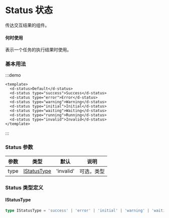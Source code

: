 # Status 状态

传达交互结果的组件。

#### 何时使用

表示一个任务的执行结果时使用。

### 基本用法

:::demo

```vue
<template>
  <d-status>Default</d-status>
  <d-status type="success">Success</d-status>
  <d-status type="error">Error</d-status>
  <d-status type="warning">Warning</d-status>
  <d-status type="initial">Initial</d-status>
  <d-status type="waiting">Waiting</d-status>
  <d-status type="running">Running</d-status>
  <d-status type="invalid">Invalid</d-status>
</template>
```

:::

### Status 参数

| 参数 |            类型             |   默认    |    说明    |
| :--: | :-------------------------: | :-------: | :--------: |
| type | [IStatusType](#istatustype) | 'invalid' | 可选，类型 |

### Status 类型定义

#### IStatusType

```ts
type IStatusType = 'success' | 'error' | 'initial' | 'warning' | 'waiting' | 'running' | 'invalid';
```
